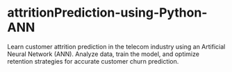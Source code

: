 # attritionPrediction-using-Python-ANN
 Learn customer attrition prediction in the telecom industry using an Artificial Neural Network (ANN). Analyze data, train the model, and optimize retention strategies for accurate customer churn prediction.
